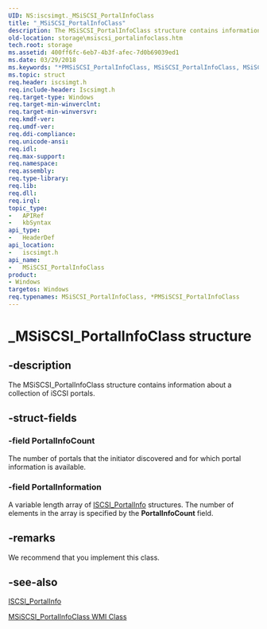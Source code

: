```yaml
---
UID: NS:iscsimgt._MSiSCSI_PortalInfoClass
title: "_MSiSCSI_PortalInfoClass"
description: The MSiSCSI_PortalInfoClass structure contains information about a collection of iSCSI portals.
old-location: storage\msiscsi_portalinfoclass.htm
tech.root: storage
ms.assetid: 400ff6fc-6eb7-4b3f-afec-7d0b69039ed1
ms.date: 03/29/2018
ms.keywords: "*PMSiSCSI_PortalInfoClass, MSiSCSI_PortalInfoClass, MSiSCSI_PortalInfoClass structure [Storage Devices], PMSiSCSI_PortalInfoClass, PMSiSCSI_PortalInfoClass structure pointer [Storage Devices], _MSiSCSI_PortalInfoClass, iscsimgt/MSiSCSI_PortalInfoClass, iscsimgt/PMSiSCSI_PortalInfoClass, storage.msiscsi_portalinfoclass, structs-iSCSI_dec2f67f-5b12-4432-8c64-eef6efeb7e6a.xml"
ms.topic: struct
req.header: iscsimgt.h
req.include-header: Iscsimgt.h
req.target-type: Windows
req.target-min-winverclnt: 
req.target-min-winversvr: 
req.kmdf-ver: 
req.umdf-ver: 
req.ddi-compliance: 
req.unicode-ansi: 
req.idl: 
req.max-support: 
req.namespace: 
req.assembly: 
req.type-library: 
req.lib: 
req.dll: 
req.irql: 
topic_type:
-	APIRef
-	kbSyntax
api_type:
-	HeaderDef
api_location:
-	iscsimgt.h
api_name:
-	MSiSCSI_PortalInfoClass
product:
- Windows
targetos: Windows
req.typenames: MSiSCSI_PortalInfoClass, *PMSiSCSI_PortalInfoClass
---
```


# _MSiSCSI_PortalInfoClass structure


## -description


The MSiSCSI_PortalInfoClass structure contains information about a collection of iSCSI portals.


## -struct-fields




### -field PortalInfoCount

The number of portals that the initiator discovered and for which portal information is available.


### -field PortalInformation

A variable length array of <a href="https://msdn.microsoft.com/library/windows/hardware/ff561557">ISCSI_PortalInfo</a> structures. The number of elements in the array is specified by the <b>PortalInfoCount</b> field.


## -remarks



We recommend that you implement this class.




## -see-also




<a href="https://msdn.microsoft.com/library/windows/hardware/ff561557">ISCSI_PortalInfo</a>



<a href="https://msdn.microsoft.com/library/windows/hardware/ff563100">MSiSCSI_PortalInfoClass WMI Class</a>
 

 

